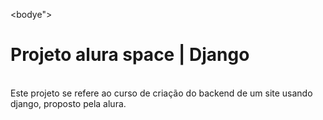 <bodye">
<h1 class="titulo">Projeto alura space | Django</h1>
<br>
Este projeto se refere ao curso de criação do backend de um site usando django, proposto pela alura.
</body>
